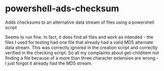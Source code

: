 # powershell-ads-checksum
Adds checksums to an alternative data stream of files using a powershell script

Seems to run fine. In fact, it does find all files and work as intended - the files I used for testing had one file that already had a valid MD5 alternate data stream. This was correctly ignored in the creation script and correctly verified in the checking script. So all my complaints about get-childitem not finding a file because of a more than three character extension are wrong - I just forgot it already had the MD5 stream.
